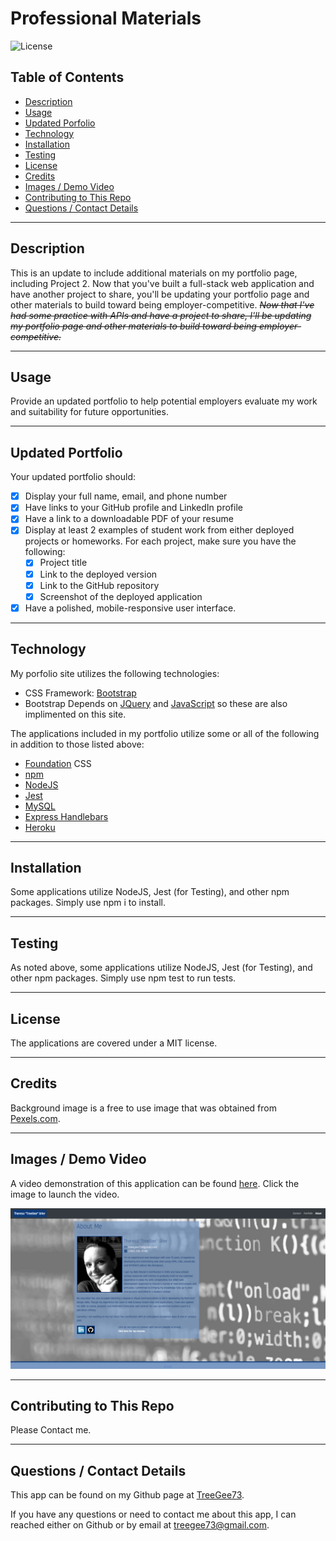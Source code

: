# Professional Materials
![License](https://img.shields.io/badge/License-MIT-blue)

## Table of Contents
  * [Description](#description)
  * [Usage](#usage)
  * [Updated Porfolio](#updated-portfolio)
  * [Technology](#technology)
  * [Installation](#installation)
  * [Testing](#testing)
  * [License](#license)
  * [Credits](#credits)
  * [Images / Demo Video](#images-/-demo-video)
  * [Contributing to This Repo](#contributing-to-this-repo)
  * [Questions / Contact Details](#questions-/-contact-details)

---

  ## Description
This is an update to include additional materials on my portfolio page, including Project 2. Now that you've built a full-stack web application and have another project to share, you'll be updating your portfolio page and other materials to build toward being employer-competitive. <em><s>Now that I've had some practice with APIs and have a project to share, I'll be updating my portfolio page and other materials to build toward being employer-competitive.</s></em>

---

  ## Usage
Provide an updated portfolio to help potential employers evaluate my work and suitability for future opportunities.

---

  ## Updated Portfolio
Your updated portfolio should:
- [x] Display your full name, email, and phone number
- [x] Have links to your GitHub profile and LinkedIn profile
- [x] Have a link to a downloadable PDF of your resume
- [x] Display at least 2 examples of student work from either deployed projects or homeworks. For each project, make sure you have the following:
    - [x] Project title
    - [x] Link to the deployed version 
    - [x] Link to the GitHub repository
    - [x] Screenshot of the deployed application
- [x] Have a polished, mobile-responsive user interface.

---

  ## Technology
My porfolio site utilizes the following technologies:
 - CSS Framework: [Bootstrap](https://getbootstrap.com/)
 - Bootstrap Depends on [JQuery](https://jquery.com/) and [JavaScript](https://www.javascript.com/) so these are also implimented on this site.

The applications included in my portfolio utilize some or all of the following in addition to those listed above:
 - [Foundation](https://get.foundation/) CSS
 - [npm](https://www.npmjs.com/)
 - [NodeJS](https://nodejs.org/)
 - [Jest](https://jestjs.io/)
 - [MySQL](https://www.mysql.com/)
 - [Express Handlebars](https://www.npmjs.com/package/express-handlebars)
 - [Heroku](https://www.heroku.com/)

---

  ## Installation
Some applications utilize NodeJS, Jest (for Testing), and other npm packages. Simply use npm i to install.

---

  ## Testing
As noted above, some applications utilize NodeJS, Jest (for Testing), and other npm packages. Simply use npm test to run tests.

---

  ## License
The applications are covered under a MIT license.

---

  ## Credits
Background image is a free to use image that was obtained from [Pexels.com](https://www.pexels.com/).

---

  ## Images / Demo Video
  A video demonstration of this application can be found [here](https://youtu.be/8QQGD-kPY20).
  Click the image to launch the video.

  [![Screeshot](Screenshot.jpg)](https://www.youtube.com/watch?v=8QQGD-kPY20 "Demo")

---

  ## Contributing to This Repo
  Please Contact me.

---

  ## Questions / Contact Details
  This app can be found on my Github page at [TreeGee73](https://github.com/TreeGee73).

  If you have any questions or need to contact me about this app, I can reached either on Github or by email at [treegee73@gmail.com](treegee73@gmail.com).
